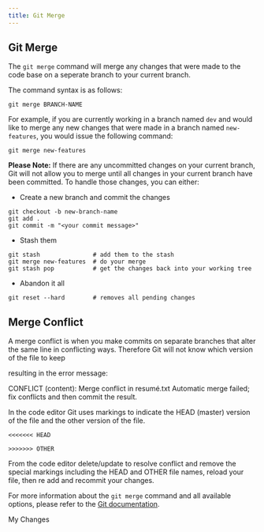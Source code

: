 ```yaml
---
title: Git Merge
---
```

## Git Merge
The `git merge` command will merge any changes that were made to the code base on a seperate branch to your current branch. 

The command syntax is as follows:
```shell
git merge BRANCH-NAME
```
For example, if you are currently working in a branch named `dev` and would like to merge any new changes that were made in a branch named `new-features`, you would issue the following command:

```shell
git merge new-features
```

**Please Note:** If there are any uncommitted changes on your current branch, Git will not allow you to merge until all changes in your current branch have been committed. To handle those changes, you can either:

* Create a new branch and commit the changes
```shell
git checkout -b new-branch-name
git add .
git commit -m "<your commit message>"
```

* Stash them
```shell
git stash               # add them to the stash
git merge new-features  # do your merge
git stash pop           # get the changes back into your working tree
```

* Abandon it all
```shell
git reset --hard        # removes all pending changes
```

## Merge Conflict

A merge conflict is when you make commits on separate branches that alter the same line in conflicting ways. Therefore Git will not know which version of the file to keep

resulting in the error message:

CONFLICT (content): Merge conflict in resumé.txt
Automatic merge failed; fix conflicts and then commit the result.

In the code editor Git uses markings to indicate the HEAD (master) version of the file and the other version of the file.

`<<<<<<< HEAD`

`>>>>>>> OTHER`

From the code editor delete/update to resolve conflict and remove the special markings including the HEAD and OTHER file names, reload your file, then re add and recommit your changes. 

For more information about the `git merge` command and all available options, please refer to the <a href="https://git-scm.com/docs/git-merge" target="_blank" rel="nofollow">Git documentation</a>.

My Changes
